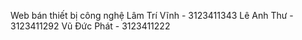Web bán thiết bị công nghệ
Lâm Trí Vĩnh - 3123411343
Lê Anh Thư - 3123411292
Vũ Đức Phát - 3123411222

